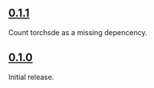 ## [0.1.1](https://github.com/johnnymo87/stable-diffusion-webui-apple-silicon/releases/tag/v0.1.1)
Count torchsde as a missing depencency.

## [0.1.0](https://github.com/johnnymo87/stable-diffusion-webui-apple-silicon/releases/tag/v0.1.0)
Initial release.
